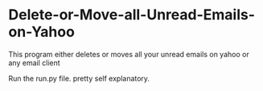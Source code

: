 # Delete-or-Move-all-Unread-Emails-on-Yahoo
This program either deletes or moves all your unread emails on yahoo or any email client


Run the run.py file. pretty self explanatory.
